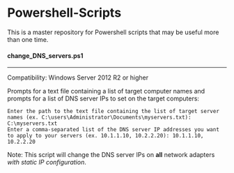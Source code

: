 # Powershell-Scripts
This is a master repository for Powershell scripts that may be useful more than one time.

#### change_DNS_servers.ps1
------

Compatibility: Windows Server 2012 R2 or higher

Prompts for a text file containing a list of target computer names and prompts for a list of DNS server IPs to set on the target computers:
```
Enter the path to the text file containing the list of target server names (ex. C:\users\Administrator\Documents\myservers.txt): C:\myservers.txt
Enter a comma-separated list of the DNS server IP addresses you want to apply to your servers (ex. 10.1.1.10, 10.2.2.20): 10.1.1.10, 10.2.2.20
```
Note: This script will change the DNS server IPs on __all__ network adapters *with static IP configuration*.
